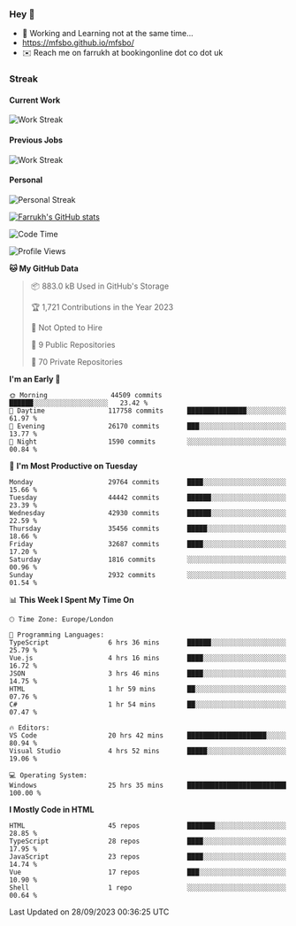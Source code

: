 ### Hey 👋

- 🏃 Working and Learning not at the same time...
- https://mfsbo.github.io/mfsbo/
- ✉️ Reach me on farrukh at bookingonline dot co dot uk

### Streak
#### Current Work
![Work Streak](https://streak-stats.demolab.com/?user=mfsbo)
#### Previous Jobs
![Work Streak](https://streak-stats.demolab.com/?user=farrukhcw)
#### Personal
![Personal Streak](https://streak-stats.demolab.com/?user=farrukhsubhani)

[![Farrukh's GitHub stats](https://github-readme-stats.vercel.app/api?username=mfsbo&hide=stars&count_private=true)](https://github.com/mfsbo/)

<!--START_SECTION:waka-->
![Code Time](http://img.shields.io/badge/Code%20Time-470%20hrs%2041%20mins-blue)

![Profile Views](http://img.shields.io/badge/Profile%20Views-0-blue)

**🐱 My GitHub Data** 

> 📦 883.0 kB Used in GitHub's Storage 
 > 
> 🏆 1,721 Contributions in the Year 2023
 > 
> 🚫 Not Opted to Hire
 > 
> 📜 9 Public Repositories 
 > 
> 🔑 70 Private Repositories 
 > 
**I'm an Early 🐤** 

```text
🌞 Morning                44509 commits       ██████░░░░░░░░░░░░░░░░░░░   23.42 % 
🌆 Daytime                117758 commits      ███████████████░░░░░░░░░░   61.97 % 
🌃 Evening                26170 commits       ███░░░░░░░░░░░░░░░░░░░░░░   13.77 % 
🌙 Night                  1590 commits        ░░░░░░░░░░░░░░░░░░░░░░░░░   00.84 % 
```
📅 **I'm Most Productive on Tuesday** 

```text
Monday                   29764 commits       ████░░░░░░░░░░░░░░░░░░░░░   15.66 % 
Tuesday                  44442 commits       ██████░░░░░░░░░░░░░░░░░░░   23.39 % 
Wednesday                42930 commits       ██████░░░░░░░░░░░░░░░░░░░   22.59 % 
Thursday                 35456 commits       █████░░░░░░░░░░░░░░░░░░░░   18.66 % 
Friday                   32687 commits       ████░░░░░░░░░░░░░░░░░░░░░   17.20 % 
Saturday                 1816 commits        ░░░░░░░░░░░░░░░░░░░░░░░░░   00.96 % 
Sunday                   2932 commits        ░░░░░░░░░░░░░░░░░░░░░░░░░   01.54 % 
```


📊 **This Week I Spent My Time On** 

```text
🕑︎ Time Zone: Europe/London

💬 Programming Languages: 
TypeScript               6 hrs 36 mins       ██████░░░░░░░░░░░░░░░░░░░   25.79 % 
Vue.js                   4 hrs 16 mins       ████░░░░░░░░░░░░░░░░░░░░░   16.72 % 
JSON                     3 hrs 46 mins       ████░░░░░░░░░░░░░░░░░░░░░   14.75 % 
HTML                     1 hr 59 mins        ██░░░░░░░░░░░░░░░░░░░░░░░   07.76 % 
C#                       1 hr 54 mins        ██░░░░░░░░░░░░░░░░░░░░░░░   07.47 % 

🔥 Editors: 
VS Code                  20 hrs 42 mins      ████████████████████░░░░░   80.94 % 
Visual Studio            4 hrs 52 mins       █████░░░░░░░░░░░░░░░░░░░░   19.06 % 

💻 Operating System: 
Windows                  25 hrs 35 mins      █████████████████████████   100.00 % 
```

**I Mostly Code in HTML** 

```text
HTML                     45 repos            ███████░░░░░░░░░░░░░░░░░░   28.85 % 
TypeScript               28 repos            ████░░░░░░░░░░░░░░░░░░░░░   17.95 % 
JavaScript               23 repos            ████░░░░░░░░░░░░░░░░░░░░░   14.74 % 
Vue                      17 repos            ███░░░░░░░░░░░░░░░░░░░░░░   10.90 % 
Shell                    1 repo              ░░░░░░░░░░░░░░░░░░░░░░░░░   00.64 % 
```




 Last Updated on 28/09/2023 00:36:25 UTC
<!--END_SECTION:waka-->
<!--
**mfsbo/mfsbo** is a ✨ _special_ ✨ repository because its `README.md` (this file) appears on your GitHub profile.

Here are some ideas to get you started:

- 🔭 I’m currently working on ...
- 🌱 I’m currently learning ...
- 👯 I’m looking to collaborate on ...
- 🤔 I’m looking for help with ...
- 💬 Ask me about ...
- 📫 How to reach me: ...
- 😄 Pronouns: ...
- ⚡ Fun fact: ...
-->

